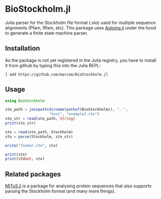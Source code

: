 # BioStockholm.jl

Julia parser for the Stockholm file format (.sto) used for multiple
sequence alignments (Pfam, Rfam, etc).  This package uses
[Automa.jl](https://github.com/BioJulia/Automa.jl) under the hood to
generate a finite state machine parser.


## Installation

As the package is not yet registered in the Julia registry, you have
to install it from github by typing this into the Julia REPL:

```
] add https://github.com/marcom/BioStockholm.jl
```


## Usage

```julia
using BioStockholm

sto_path = joinpath(dirname(pathof(BioStockholm)), "..",
                    "test", "example2.sto")
sto_str = read(sto_path, String)
print(sto_str)

sto = read(sto_path, Stockholm)
sto = parse(Stockholm, sto_str)

write("foobar.sto", sto)

print(sto)
print(stdout, sto)
```


## Related packages

[MIToS.jl](https://github.com/diegozea/MIToS.jl) is a package for
analysing protein sequences that also supports parsing the Stockholm
format (and many more things).
